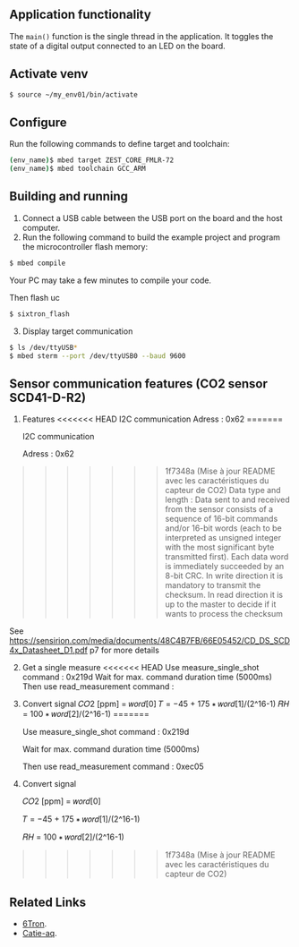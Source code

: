 
## Application functionality

The `main()` function is the single thread in the application. It toggles the state of a digital output connected to an LED on the board.

## Activate venv
```bash
$ source ~/my_env01/bin/activate  
```
## Configure

Run the following commands to define target and toolchain:
```bash
(env_name)$ mbed target ZEST_CORE_FMLR-72
(env_name)$ mbed toolchain GCC_ARM
```

## Building and running

1. Connect a USB cable between the USB port on the board and the host computer.
2. Run the following command to build the example project and program the microcontroller flash memory:

```bash
$ mbed compile
```
Your PC may take a few minutes to compile your code.

Then flash uc

```bash
$ sixtron_flash
```

3. Display target communication

```bash 
$ ls /dev/ttyUSB*
$ mbed sterm --port /dev/ttyUSB0 --baud 9600
```

## Sensor communication features (CO2 sensor SCD41-D-R2)
1. Features
<<<<<<< HEAD
I2C communication
    Adress : 0x62
=======
    
    I2C communication
    
    Adress : 0x62
    
>>>>>>> 1f7348a (Mise à jour README avec les caractéristiques du capteur de CO2)
    Data type and length :  Data sent to and received from the sensor consists of a sequence of 16-bit commands and/or 16-bit words (each to be interpreted
                            as unsigned integer with the most significant byte transmitted first). Each data word is immediately succeeded by an 8-bit CRC.
                            In write direction it is mandatory to transmit the checksum. In read direction it is up to the master to decide if it wants to process the checksum
    
See https://sensirion.com/media/documents/48C4B7FB/66E05452/CD_DS_SCD4x_Datasheet_D1.pdf p7 for more details

2. Get a single measure
<<<<<<< HEAD
Use measure_single_shot command : 0x219d 
Wait for max. command duration time (5000ms)
Then use read_measurement command : 

3. Convert signal
𝐶𝑂2 [ppm] = 𝑤𝑜𝑟𝑑[0]
𝑇 = −45 + 175 ∗ 𝑤𝑜𝑟𝑑[1]/(2^16-1)
𝑅𝐻 = 100 ∗ 𝑤𝑜𝑟𝑑[2]/(2^16-1)
=======
    
    Use measure_single_shot command : 0x219d 

    Wait for max. command duration time (5000ms)

    Then use read_measurement command : 0xec05

3. Convert signal

    𝐶𝑂2 [ppm] = 𝑤𝑜𝑟𝑑[0]

    𝑇 = −45 + 175 ∗ 𝑤𝑜𝑟𝑑[1]/(2^16-1)    

    𝑅𝐻 = 100 ∗ 𝑤𝑜𝑟𝑑[2]/(2^16-1)
>>>>>>> 1f7348a (Mise à jour README avec les caractéristiques du capteur de CO2)

## Related Links

* [6Tron](https://6tron.io/).
* [Catie-aq](https://github.com/catie-aq).